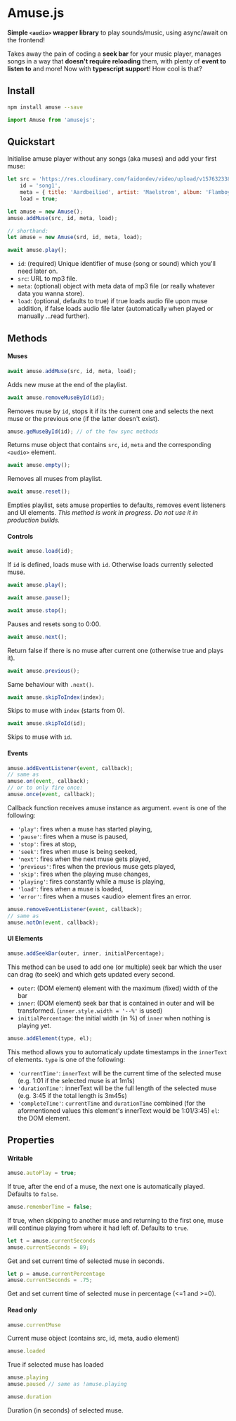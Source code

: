 # Amuse.js 
**Simple `<audio>` wrapper library** to play sounds/music, using async/await on the frontend!  

Takes away the pain of coding a **seek bar** for your music player, manages songs in a way that **doesn't require reloading** them, with plenty of **event to listen to** and more!
Now with **typescript support**! How cool is that?  
## Install
```bash
npm install amuse --save
```
```javascript
import Amuse from 'amusejs';
```
## Quickstart
Initialise amuse player without any songs (aka muses) and add your first muse:
```javascript
let src = 'https://res.cloudinary.com/faidondev/video/upload/v1576323386/Maelstrom%20high%20quality/een%20flamboyant%20gevoelsfestijn/15_Het_groot_Aardbeienlied_uyu0xu.mp3',
    id = 'song1',
    meta = { title: 'Aardbeilied', artist: 'Maelstrom', album: 'Flamboyant Gevoelsfestijn'},
    load = true;

let amuse = new Amuse();
amuse.addMuse(src, id, meta, load);

// shorthand:
let amuse = new Amuse(srd, id, meta, load);

await amuse.play();
```

- `id`: (required) Unique identifier of muse (song or sound) which you'll need later on.
- `src`: URL to mp3 file.
- `meta`: (optional) object with meta data of mp3 file (or really whatever data you wanna store). 
- `load`: (optional, defaults to true) if true loads audio file upon muse addition, if false loads audio file later (automatically when played or manually ...read further).

## Methods
#### Muses

```javascript
await amuse.addMuse(src, id, meta, load);
```
Adds new muse at the end of the playlist.

```javascript
await amuse.removeMuseById(id);
```
Removes muse by `id`, stops it if its the current one and selects the next muse or the previous one (if the latter doesn't exist).

```javascript
amuse.geMuseById(id); // of the few sync methods
```
Returns muse object that contains `src`, `id`, `meta` and the corresponding `<audio>` element. 

```javascript
await amuse.empty(); 
```
Removes all muses from playlist.
```javascript
await amuse.reset(); 
```
Empties playlist, sets amuse properties to defaults, removes event listeners and UI elements. 
*This method is work in progress. Do not use it in production builds.*

#### Controls

```javascript
await amuse.load(id);
```

If `id` is defined, loads muse with `id`. Otherwise loads currently selected muse.
```javascript
await amuse.play();
```

```javascript
await amuse.pause();
```

```javascript
await amuse.stop();
```
Pauses and resets song to 0:00.

```javascript
await amuse.next();
```
Return false if there is no muse after current one (otherwise true and plays it).

```javascript
await amuse.previous(); 
```
Same behaviour with `.next()`.

```javascript
await amuse.skipToIndex(index); 

```
Skips to muse with `index` (starts from 0).

```javascript
await amuse.skipToId(id); 
```
Skips to muse with `id`.

#### Events

```javascript
amuse.addEventListener(event, callback); 
// same as 
amuse.on(event, callback);
// or to only fire once:
amuse.once(event, callback);
```
Callback function receives amuse instance as argument.
`event` is one of the following:
- `'play'`: fires when a muse has started playing,
- `'pause'`: fires when a muse is paused,
- `'stop'`: fires at stop,
- `'seek'`: fires when muse is being seeked,
- `'next'`: fires when the next muse gets played,
- `'previous'`: fires when the previous muse gets played,
- `'skip'`: fires when the playing muse changes,
- `'playing'`: fires constantly while a muse is playing,
- `'load'`: fires when a muse is loaded,
- `'error'`: fires when a muses \<audio> element fires an error.

```javascript
amuse.removeEventListener(event, callback); 
// same as
amuse.notOn(event, callback);
```

#### UI Elements

```javascript
amuse.addSeekBar(outer, inner, initialPercentage);
```
This method can be used to add one (or multiple) seek bar which the user can drag (to seek) and which gets updated every second. 
- `outer`: (DOM element) element with the maximum (fixed) width of the bar
- `inner`: (DOM element) seek bar that is contained in outer and will be transformed. (`inner.style.width = '--%'` is used)
- `initialPercentage`: the initial width (in %) of `inner` when nothing is playing yet.

```javascript
amuse.addElement(type, el);
```
This method allows you to automaticaly update timestamps in the `innerText` of elements.
`type` is one of the following:
- `'currentTime'`: `innerText` will be the current time of the selected muse (e.g. 1:01 if the selected muse is at 1m1s)
- `'durationTime'`: innerText will be the full length of the selected muse (e.g. 3:45 if the total length is 3m45s)
- `'completeTime'`: `currentTime` and `durationTime` combined (for the aformentioned values this element's innerText would be 1:01/3:45)
`el`: the DOM element.

## Properties

#### Writable

```javascript
amuse.autoPlay = true;
```
If true, after the end of a muse, the next one is automatically played. Defaults to `false`.

```javascript
amuse.rememberTime = false;
```
If true, when skipping to another muse and returning to the first one, muse will continue playing from where it had left of. Defaults to `true`.

```javascript
let t = amuse.currentSeconds
amuse.currentSeconds = 89;
```
Get and set current time of selected muse in seconds.

```javascript
let p = amuse.currentPercentage
amuse.currentSeconds = .75;
```
Get and set current time of selected muse in percentage (<=1 and >=0).

#### Read only

```javascript
amuse.currentMuse
```
Current muse object (contains src, id, meta, audio element)

```javascript
amuse.loaded
```
True if selected muse has loaded

```javascript
amuse.playing
amuse.paused // same as !amuse.playing
```
```javascript
amuse.duration
```
Duration (in seconds) of selected muse.

